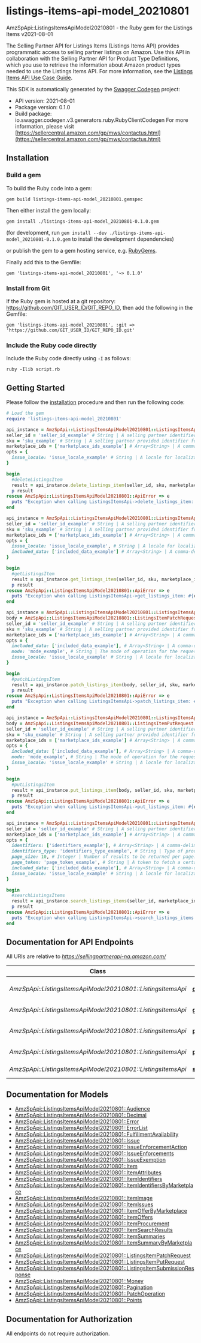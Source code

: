 # listings-items-api-model_20210801

AmzSpApi::ListingsItemsApiModel20210801 - the Ruby gem for the Listings Items v2021-08-01

The Selling Partner API for Listings Items (Listings Items API) provides programmatic access to selling partner listings on Amazon. Use this API in collaboration with the Selling Partner API for Product Type Definitions, which you use to retrieve the information about Amazon product types needed to use the Listings Items API.  For more information, see the [Listings Items API Use Case Guide](https://developer-docs.amazon.com/sp-api/docs/listings-items-api-v2021-08-01-use-case-guide).

This SDK is automatically generated by the [Swagger Codegen](https://github.com/swagger-api/swagger-codegen) project:

- API version: 2021-08-01
- Package version: 0.1.0
- Build package: io.swagger.codegen.v3.generators.ruby.RubyClientCodegen
For more information, please visit [https://sellercentral.amazon.com/gp/mws/contactus.html](https://sellercentral.amazon.com/gp/mws/contactus.html)

## Installation

### Build a gem

To build the Ruby code into a gem:

```shell
gem build listings-items-api-model_20210801.gemspec
```

Then either install the gem locally:

```shell
gem install ./listings-items-api-model_20210801-0.1.0.gem
```
(for development, run `gem install --dev ./listings-items-api-model_20210801-0.1.0.gem` to install the development dependencies)

or publish the gem to a gem hosting service, e.g. [RubyGems](https://rubygems.org/).

Finally add this to the Gemfile:

    gem 'listings-items-api-model_20210801', '~> 0.1.0'

### Install from Git

If the Ruby gem is hosted at a git repository: https://github.com/GIT_USER_ID/GIT_REPO_ID, then add the following in the Gemfile:

    gem 'listings-items-api-model_20210801', :git => 'https://github.com/GIT_USER_ID/GIT_REPO_ID.git'

### Include the Ruby code directly

Include the Ruby code directly using `-I` as follows:

```shell
ruby -Ilib script.rb
```

## Getting Started

Please follow the [installation](#installation) procedure and then run the following code:
```ruby
# Load the gem
require 'listings-items-api-model_20210801'

api_instance = AmzSpApi::ListingsItemsApiModel20210801::ListingsItemsApi.new
seller_id = 'seller_id_example' # String | A selling partner identifier, such as a merchant account or vendor code.
sku = 'sku_example' # String | A selling partner provided identifier for an Amazon listing.
marketplace_ids = ['marketplace_ids_example'] # Array<String> | A comma-delimited list of Amazon marketplace identifiers for the request.
opts = { 
  issue_locale: 'issue_locale_example' # String | A locale for localization of issues. When not provided, the default language code of the first marketplace is used. Examples: `en_US`, `fr_CA`, `fr_FR`. Localized messages default to `en_US` when a localization is not available in the specified locale.
}

begin
  #deleteListingsItem
  result = api_instance.delete_listings_item(seller_id, sku, marketplace_ids, opts)
  p result
rescue AmzSpApi::ListingsItemsApiModel20210801::ApiError => e
  puts "Exception when calling ListingsItemsApi->delete_listings_item: #{e}"
end

api_instance = AmzSpApi::ListingsItemsApiModel20210801::ListingsItemsApi.new
seller_id = 'seller_id_example' # String | A selling partner identifier, such as a merchant account or vendor code.
sku = 'sku_example' # String | A selling partner provided identifier for an Amazon listing.
marketplace_ids = ['marketplace_ids_example'] # Array<String> | A comma-delimited list of Amazon marketplace identifiers for the request.
opts = { 
  issue_locale: 'issue_locale_example', # String | A locale for localization of issues. When not provided, the default language code of the first marketplace is used. Examples: `en_US`, `fr_CA`, `fr_FR`. Localized messages default to `en_US` when a localization is not available in the specified locale.
  included_data: ['included_data_example'] # Array<String> | A comma-delimited list of data sets to include in the response. Default: `summaries`.
}

begin
  #getListingsItem
  result = api_instance.get_listings_item(seller_id, sku, marketplace_ids, opts)
  p result
rescue AmzSpApi::ListingsItemsApiModel20210801::ApiError => e
  puts "Exception when calling ListingsItemsApi->get_listings_item: #{e}"
end

api_instance = AmzSpApi::ListingsItemsApiModel20210801::ListingsItemsApi.new
body = AmzSpApi::ListingsItemsApiModel20210801::ListingsItemPatchRequest.new # ListingsItemPatchRequest | The request body schema for the `patchListingsItem` operation.
seller_id = 'seller_id_example' # String | A selling partner identifier, such as a merchant account or vendor code.
sku = 'sku_example' # String | A selling partner provided identifier for an Amazon listing.
marketplace_ids = ['marketplace_ids_example'] # Array<String> | A comma-delimited list of Amazon marketplace identifiers for the request.
opts = { 
  included_data: ['included_data_example'], # Array<String> | A comma-delimited list of data sets to include in the response. Default: `issues`.
  mode: 'mode_example', # String | The mode of operation for the request.
  issue_locale: 'issue_locale_example' # String | A locale for localization of issues. When not provided, the default language code of the first marketplace is used. Examples: `en_US`, `fr_CA`, `fr_FR`. Localized messages default to `en_US` when a localization is not available in the specified locale.
}

begin
  #patchListingsItem
  result = api_instance.patch_listings_item(body, seller_id, sku, marketplace_ids, opts)
  p result
rescue AmzSpApi::ListingsItemsApiModel20210801::ApiError => e
  puts "Exception when calling ListingsItemsApi->patch_listings_item: #{e}"
end

api_instance = AmzSpApi::ListingsItemsApiModel20210801::ListingsItemsApi.new
body = AmzSpApi::ListingsItemsApiModel20210801::ListingsItemPutRequest.new # ListingsItemPutRequest | The request body schema for the `putListingsItem` operation.
seller_id = 'seller_id_example' # String | A selling partner identifier, such as a merchant account or vendor code.
sku = 'sku_example' # String | A selling partner provided identifier for an Amazon listing.
marketplace_ids = ['marketplace_ids_example'] # Array<String> | A comma-delimited list of Amazon marketplace identifiers for the request.
opts = { 
  included_data: ['included_data_example'], # Array<String> | A comma-delimited list of data sets to include in the response. Default: `issues`.
  mode: 'mode_example', # String | The mode of operation for the request.
  issue_locale: 'issue_locale_example' # String | A locale for localization of issues. When not provided, the default language code of the first marketplace is used. Examples: `en_US`, `fr_CA`, `fr_FR`. Localized messages default to `en_US` when a localization is not available in the specified locale.
}

begin
  #putListingsItem
  result = api_instance.put_listings_item(body, seller_id, sku, marketplace_ids, opts)
  p result
rescue AmzSpApi::ListingsItemsApiModel20210801::ApiError => e
  puts "Exception when calling ListingsItemsApi->put_listings_item: #{e}"
end

api_instance = AmzSpApi::ListingsItemsApiModel20210801::ListingsItemsApi.new
seller_id = 'seller_id_example' # String | A selling partner identifier, such as a merchant account or vendor code.
marketplace_ids = ['marketplace_ids_example'] # Array<String> | A comma-delimited list of Amazon marketplace identifiers for the request.
opts = { 
  identifiers: ['identifiers_example'], # Array<String> | A comma-delimited list of product identifiers to search for listings items by.   **Note**:  1. Required when `identifiersType` is provided.
  identifiers_type: 'identifiers_type_example', # String | Type of product identifiers to search for listings items by.   **Note**:  1. Required when `identifiers` is provided.
  page_size: 10, # Integer | Number of results to be returned per page.
  page_token: 'page_token_example', # String | A token to fetch a certain page when there are multiple pages worth of results.
  included_data: ['included_data_example'], # Array<String> | A comma-delimited list of data sets to include in the response. Default: summaries.
  issue_locale: 'issue_locale_example' # String | A locale for localization of issues. When not provided, the default language code of the first marketplace is used. Examples: \"en_US\", \"fr_CA\", \"fr_FR\". Localized messages default to \"en_US\" when a localization is not available in the specified locale.
}

begin
  #searchListingsItems
  result = api_instance.search_listings_items(seller_id, marketplace_ids, opts)
  p result
rescue AmzSpApi::ListingsItemsApiModel20210801::ApiError => e
  puts "Exception when calling ListingsItemsApi->search_listings_items: #{e}"
end
```

## Documentation for API Endpoints

All URIs are relative to *https://sellingpartnerapi-na.amazon.com/*

Class | Method | HTTP request | Description
------------ | ------------- | ------------- | -------------
*AmzSpApi::ListingsItemsApiModel20210801::ListingsItemsApi* | [**delete_listings_item**](docs/ListingsItemsApi.md#delete_listings_item) | **DELETE** /listings/2021-08-01/items/{sellerId}/{sku} | deleteListingsItem
*AmzSpApi::ListingsItemsApiModel20210801::ListingsItemsApi* | [**get_listings_item**](docs/ListingsItemsApi.md#get_listings_item) | **GET** /listings/2021-08-01/items/{sellerId}/{sku} | getListingsItem
*AmzSpApi::ListingsItemsApiModel20210801::ListingsItemsApi* | [**patch_listings_item**](docs/ListingsItemsApi.md#patch_listings_item) | **PATCH** /listings/2021-08-01/items/{sellerId}/{sku} | patchListingsItem
*AmzSpApi::ListingsItemsApiModel20210801::ListingsItemsApi* | [**put_listings_item**](docs/ListingsItemsApi.md#put_listings_item) | **PUT** /listings/2021-08-01/items/{sellerId}/{sku} | putListingsItem
*AmzSpApi::ListingsItemsApiModel20210801::ListingsItemsApi* | [**search_listings_items**](docs/ListingsItemsApi.md#search_listings_items) | **GET** /listings/2021-08-01/items/{sellerId} | searchListingsItems

## Documentation for Models

 - [AmzSpApi::ListingsItemsApiModel20210801::Audience](docs/Audience.md)
 - [AmzSpApi::ListingsItemsApiModel20210801::Decimal](docs/Decimal.md)
 - [AmzSpApi::ListingsItemsApiModel20210801::Error](docs/Error.md)
 - [AmzSpApi::ListingsItemsApiModel20210801::ErrorList](docs/ErrorList.md)
 - [AmzSpApi::ListingsItemsApiModel20210801::FulfillmentAvailability](docs/FulfillmentAvailability.md)
 - [AmzSpApi::ListingsItemsApiModel20210801::Issue](docs/Issue.md)
 - [AmzSpApi::ListingsItemsApiModel20210801::IssueEnforcementAction](docs/IssueEnforcementAction.md)
 - [AmzSpApi::ListingsItemsApiModel20210801::IssueEnforcements](docs/IssueEnforcements.md)
 - [AmzSpApi::ListingsItemsApiModel20210801::IssueExemption](docs/IssueExemption.md)
 - [AmzSpApi::ListingsItemsApiModel20210801::Item](docs/Item.md)
 - [AmzSpApi::ListingsItemsApiModel20210801::ItemAttributes](docs/ItemAttributes.md)
 - [AmzSpApi::ListingsItemsApiModel20210801::ItemIdentifiers](docs/ItemIdentifiers.md)
 - [AmzSpApi::ListingsItemsApiModel20210801::ItemIdentifiersByMarketplace](docs/ItemIdentifiersByMarketplace.md)
 - [AmzSpApi::ListingsItemsApiModel20210801::ItemImage](docs/ItemImage.md)
 - [AmzSpApi::ListingsItemsApiModel20210801::ItemIssues](docs/ItemIssues.md)
 - [AmzSpApi::ListingsItemsApiModel20210801::ItemOfferByMarketplace](docs/ItemOfferByMarketplace.md)
 - [AmzSpApi::ListingsItemsApiModel20210801::ItemOffers](docs/ItemOffers.md)
 - [AmzSpApi::ListingsItemsApiModel20210801::ItemProcurement](docs/ItemProcurement.md)
 - [AmzSpApi::ListingsItemsApiModel20210801::ItemSearchResults](docs/ItemSearchResults.md)
 - [AmzSpApi::ListingsItemsApiModel20210801::ItemSummaries](docs/ItemSummaries.md)
 - [AmzSpApi::ListingsItemsApiModel20210801::ItemSummaryByMarketplace](docs/ItemSummaryByMarketplace.md)
 - [AmzSpApi::ListingsItemsApiModel20210801::ListingsItemPatchRequest](docs/ListingsItemPatchRequest.md)
 - [AmzSpApi::ListingsItemsApiModel20210801::ListingsItemPutRequest](docs/ListingsItemPutRequest.md)
 - [AmzSpApi::ListingsItemsApiModel20210801::ListingsItemSubmissionResponse](docs/ListingsItemSubmissionResponse.md)
 - [AmzSpApi::ListingsItemsApiModel20210801::Money](docs/Money.md)
 - [AmzSpApi::ListingsItemsApiModel20210801::Pagination](docs/Pagination.md)
 - [AmzSpApi::ListingsItemsApiModel20210801::PatchOperation](docs/PatchOperation.md)
 - [AmzSpApi::ListingsItemsApiModel20210801::Points](docs/Points.md)

## Documentation for Authorization

 All endpoints do not require authorization.


